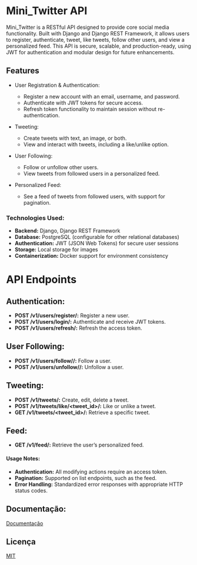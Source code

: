 

# Mini_Twitter API
Mini_Twitter is a RESTful API designed to provide core social media functionality. Built with Django and Django REST Framework, it allows users to register, authenticate, tweet, like tweets, follow other users, and view a personalized feed. This API is secure, scalable, and production-ready, using JWT for authentication and modular design for future enhancements.

## Features
*  User Registration & Authentication:

    * Register a new account with an email, username, and password.
    * Authenticate with JWT tokens for secure access.
    * Refresh token functionality to maintain session without re-authentication.

* Tweeting:

    * Create tweets with text, an image, or both.
    * View and interact with tweets, including a like/unlike option.
     
* User Following:

    * Follow or unfollow other users.
    * View tweets from followed users in a personalized feed.
* Personalized Feed:

   * See a feed of tweets from followed users, with support for pagination.
### Technologies Used:
* **Backend:** Django, Django REST Framework
* **Database:** PostgreSQL (configurable for other relational databases)
* **Authentication:** JWT (JSON Web Tokens) for secure user sessions
* **Storage:** Local storage for images 
* **Containerization:** Docker support for environment consistency





# API Endpoints
## Authentication:
- **POST /v1/users/register/:** Register a new user.
- **POST /v1/users/login/:** Authenticate and receive JWT tokens.
- **POST /v1/users/refresh/:** Refresh the access token.
## User Following:
- **POST /v1/users/follow/<username>/:** Follow a user.
- **POST /v1/users/unfollow/<username>/:** Unfollow a user.
## Tweeting:
- **POST /v1/tweets/:** Create, edit, delete a tweet.
- **POST /v1/tweets/like/<tweet_id>/:** Like or unlike a tweet.
- **GET /v1/tweets/<tweet_id>/:** Retrieve a specific tweet.
## Feed:
- **GET /v1/feed/:**  Retrieve the user’s personalized feed.

#### Usage Notes:
- **Authentication:** All modifying actions require an access token.
- **Pagination:** Supported on list endpoints, such as the feed.
- **Error Handling:** Standardized error responses with appropriate HTTP status codes.




##  Documentação: 

[Documentação](https://documenter.getpostman.com/view/39149693/2sAY4skQqb)

## Licença

[MIT](https://choosealicense.com/licenses/mit/)

